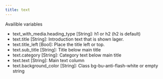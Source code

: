 ```yaml
---
title: text
---
```

Availible variables

* text_with_media.heading_type [String]: h1 or h2 (h2 is default)
* text.title [String]: Introduction text that is shown lager.
* text.title_left [Bool]: Place the title left or top.
* text.sub_title [String]: Title below main title
* text.category [String]: Category text below main title
* text.text [String]: Main text column
* text.background_color [String]: Class bg-bu-anti-flash-white or empty string